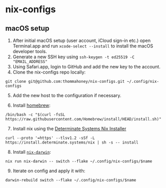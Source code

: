 # nix-configs

## macOS setup

1. After initial macOS setup (user account, iCloud sign-in etc.) open Terminal.app and run `xcode-select --install` to install the macOS developer tools.
2. Generate a new SSH key using `ssh-keygen -t ed25519 -C "EMAIL_ADDRESS"`
3. Using Safari.app, login to GitHub and add the new key to the account.
4. Clone the nix-configs repo locally:

```shell
git clone git@github.com:thommahoney/nix-configs.git ~/.config/nix-configs
```

5. Add the new host to the configuration if necessary.

6. Install [homebrew](https://brew.sh/):

```shell
/bin/bash -c "$(curl -fsSL https://raw.githubusercontent.com/Homebrew/install/HEAD/install.sh)"
```

7. Install nix using the [Determinate Systems Nix Installer](https://github.com/DeterminateSystems/nix-installer)

```shell
curl --proto '=https' --tlsv1.2 -sSf -L https://install.determinate.systems/nix | sh -s -- install
```

8. Install [`nix-darwin`](https://github.com/LnL7/nix-darwin):

```shell
nix run nix-darwin -- switch --flake ~/.config/nix-configs/$name
```

9. Iterate on config and apply it with:

```shell
darwin-rebuild switch --flake ~/.config/nix-configs/$name
```
